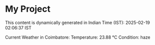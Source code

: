 # My Project

This content is dynamically generated in Indian Time (IST): 2025-02-19 02:06:37 IST


Current Weather in Coimbatore:
Temperature: 23.88 °C
Condition: haze

